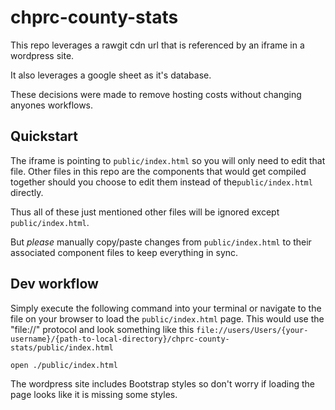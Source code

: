 # chprc-county-stats
This repo leverages a rawgit cdn url that is referenced by an iframe in a wordpress site.

It also leverages a google sheet as it's database.

These decisions were made to remove hosting costs without changing anyones workflows.

## Quickstart
The iframe is pointing to `public/index.html` so you will only need to edit that file.
Other files in this repo are the components that would get compiled together should you
choose to edit them instead of the`public/index.html` directly.

Thus all of these just mentioned other files will be ignored except `public/index.html`.

But *please* manually copy/paste changes from `public/index.html` to their associated component files to keep everything in sync.

## Dev workflow
Simply execute the following command into your terminal or navigate to the file on
your browser to load the `public/index.html` page. This would use the "file://" protocol and
look something like this `file://users/Users/{your-username}/{path-to-local-directory}/chprc-county-stats/public/index.html`

```
open ./public/index.html
```

The wordpress site includes Bootstrap styles so don't worry if loading the page looks like it
is missing some styles.
